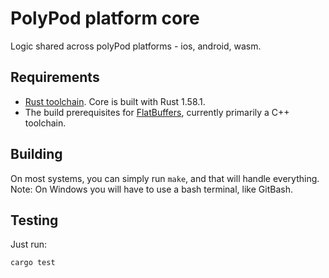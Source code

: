 # PolyPod platform core

Logic shared across polyPod platforms - ios, android, wasm.

## Requirements

-   [Rust toolchain](https://www.rust-lang.org/tools/install). Core is built with Rust 1.58.1.
-   The build prerequisites for [FlatBuffers](https://github.com/google/flatbuffers), currently primarily a C++ toolchain.

## Building

On most systems, you can simply run `make`, and that will handle everything.
Note: On Windows you will have to use a bash terminal, like GitBash.

## Testing

Just run:

    cargo test
